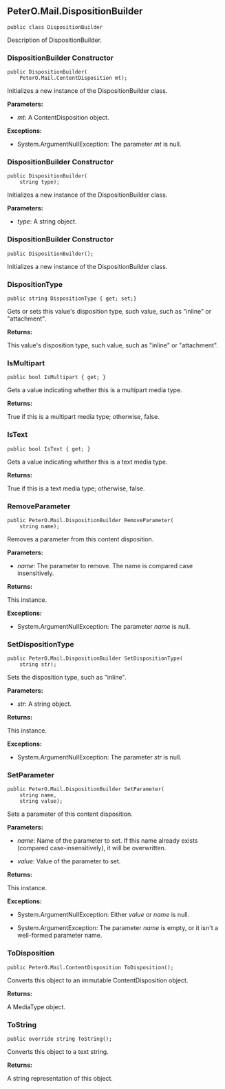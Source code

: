 ## PeterO.Mail.DispositionBuilder

    public class DispositionBuilder

Description of DispositionBuilder.

### DispositionBuilder Constructor

    public DispositionBuilder(
        PeterO.Mail.ContentDisposition mt);

Initializes a new instance of the DispositionBuilder class.

<b>Parameters:</b>

 * <i>mt</i>: A ContentDisposition object.

<b>Exceptions:</b>

 * System.ArgumentNullException:
The parameter  <i>mt</i>
 is null.

### DispositionBuilder Constructor

    public DispositionBuilder(
        string type);

Initializes a new instance of the DispositionBuilder class.

<b>Parameters:</b>

 * <i>type</i>: A string object.

### DispositionBuilder Constructor

    public DispositionBuilder();

Initializes a new instance of the DispositionBuilder class.

### DispositionType

    public string DispositionType { get; set;}

Gets or sets this value's disposition type, such value, such as "inline" or "attachment".

<b>Returns:</b>

This value's disposition type, such value, such as "inline" or "attachment".

### IsMultipart

    public bool IsMultipart { get; }

Gets a value indicating whether this is a multipart media type.

<b>Returns:</b>

True if this is a multipart media type; otherwise, false.

### IsText

    public bool IsText { get; }

Gets a value indicating whether this is a text media type.

<b>Returns:</b>

True if this is a text media type; otherwise, false.

### RemoveParameter

    public PeterO.Mail.DispositionBuilder RemoveParameter(
        string name);

Removes a parameter from this content disposition.

<b>Parameters:</b>

 * <i>name</i>: The parameter to remove. The name is compared case insensitively.

<b>Returns:</b>

This instance.

<b>Exceptions:</b>

 * System.ArgumentNullException:
The parameter  <i>name</i>
 is null.

### SetDispositionType

    public PeterO.Mail.DispositionBuilder SetDispositionType(
        string str);

Sets the disposition type, such as "inline".

<b>Parameters:</b>

 * <i>str</i>: A string object.

<b>Returns:</b>

This instance.

<b>Exceptions:</b>

 * System.ArgumentNullException:
The parameter  <i>str</i>
 is null.

### SetParameter

    public PeterO.Mail.DispositionBuilder SetParameter(
        string name,
        string value);

Sets a parameter of this content disposition.

<b>Parameters:</b>

 * <i>name</i>: Name of the parameter to set. If this name already exists (compared case-insensitively), it will be overwritten.

 * <i>value</i>: Value of the parameter to set.

<b>Returns:</b>

This instance.

<b>Exceptions:</b>

 * System.ArgumentNullException:
Either  <i>value</i>
 or  <i>name</i>
 is null.

 * System.ArgumentException:
The parameter  <i>name</i>
 is empty, or it isn't a well-formed parameter name.

### ToDisposition

    public PeterO.Mail.ContentDisposition ToDisposition();

Converts this object to an immutable ContentDisposition object.

<b>Returns:</b>

A MediaType object.

### ToString

    public override string ToString();

Converts this object to a text string.

<b>Returns:</b>

A string representation of this object.
